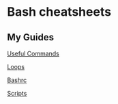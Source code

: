 # Bash cheatsheets

## My Guides 

[Useful Commands](useful_commands.md)

[Loops](loops.md)

[Bashrc](bashrc.md)

[Scripts](scripts.md)